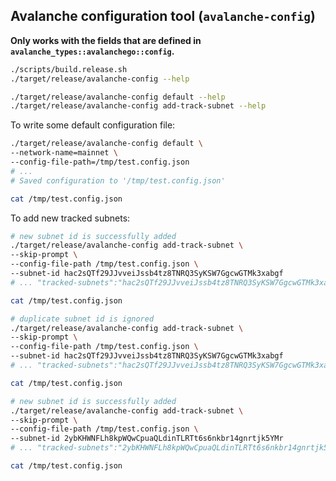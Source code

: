 
## Avalanche configuration tool (`avalanche-config`)

**Only works with the fields that are defined in `avalanche_types::avalanchego::config`.**

```bash
./scripts/build.release.sh
./target/release/avalanche-config --help

./target/release/avalanche-config default --help
./target/release/avalanche-config add-track-subnet --help
```

To write some default configuration file:

```bash
./target/release/avalanche-config default \
--network-name=mainnet \
--config-file-path=/tmp/test.config.json
# ...
# Saved configuration to '/tmp/test.config.json'

cat /tmp/test.config.json
```

To add new tracked subnets:

```bash
# new subnet id is successfully added
./target/release/avalanche-config add-track-subnet \
--skip-prompt \
--config-file-path /tmp/test.config.json \
--subnet-id hac2sQTf29JJvveiJssb4tz8TNRQ3SyKSW7GgcwGTMk3xabgf
# ... "tracked-subnets":"hac2sQTf29JJvveiJssb4tz8TNRQ3SyKSW7GgcwGTMk3xabgf" ...

cat /tmp/test.config.json

# duplicate subnet id is ignored
./target/release/avalanche-config add-track-subnet \
--skip-prompt \
--config-file-path /tmp/test.config.json \
--subnet-id hac2sQTf29JJvveiJssb4tz8TNRQ3SyKSW7GgcwGTMk3xabgf
# ... "tracked-subnets":"hac2sQTf29JJvveiJssb4tz8TNRQ3SyKSW7GgcwGTMk3xabgf" ...

cat /tmp/test.config.json

# new subnet id is successfully added
./target/release/avalanche-config add-track-subnet \
--skip-prompt \
--config-file-path /tmp/test.config.json \
--subnet-id 2ybKHWNFLh8kpWQwCpuaQLdinTLRTt6s6nkbr14gnrtjk5YMr
# ... "tracked-subnets":"2ybKHWNFLh8kpWQwCpuaQLdinTLRTt6s6nkbr14gnrtjk5YMr,hac2sQTf29JJvveiJssb4tz8TNRQ3SyKSW7GgcwGTMk3xabgf" ...

cat /tmp/test.config.json
```
